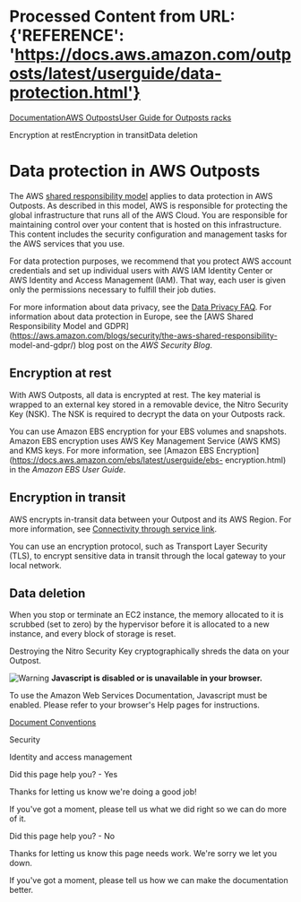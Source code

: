 # Processed Content from URL: {'REFERENCE': 'https://docs.aws.amazon.com/outposts/latest/userguide/data-protection.html'}

[](/pdfs/outposts/latest/userguide/outposts-rack.pdf#data-protection "Open
PDF")

[Documentation](/index.html)[AWS Outposts](/outposts/index.html)[User Guide
for Outposts racks](what-is-outposts.html)

Encryption at restEncryption in transitData deletion

# Data protection in AWS Outposts

The AWS [shared responsibility
model](https://aws.amazon.com/compliance/shared-responsibility-model/) applies
to data protection in AWS Outposts. As described in this model, AWS is
responsible for protecting the global infrastructure that runs all of the AWS
Cloud. You are responsible for maintaining control over your content that is
hosted on this infrastructure. This content includes the security
configuration and management tasks for the AWS services that you use.

For data protection purposes, we recommend that you protect AWS account
credentials and set up individual users with AWS IAM Identity Center or AWS
Identity and Access Management (IAM). That way, each user is given only the
permissions necessary to fulfill their job duties.

For more information about data privacy, see the [Data Privacy
FAQ](https://aws.amazon.com/compliance/data-privacy-faq/). For information
about data protection in Europe, see the [AWS Shared Responsibility Model and
GDPR](https://aws.amazon.com/blogs/security/the-aws-shared-responsibility-
model-and-gdpr/) blog post on the _AWS Security Blog_.

## Encryption at rest

With AWS Outposts, all data is encrypted at rest. The key material is wrapped
to an external key stored in a removable device, the Nitro Security Key (NSK).
The NSK is required to decrypt the data on your Outposts rack.

You can use Amazon EBS encryption for your EBS volumes and snapshots. Amazon
EBS encryption uses AWS Key Management Service (AWS KMS) and KMS keys. For
more information, see [Amazon EBS
Encryption](https://docs.aws.amazon.com/ebs/latest/userguide/ebs-
encryption.html) in the _Amazon EBS User Guide_.

## Encryption in transit

AWS encrypts in-transit data between your Outpost and its AWS Region. For more
information, see [Connectivity through service link](./service-links.html).

You can use an encryption protocol, such as Transport Layer Security (TLS), to
encrypt sensitive data in transit through the local gateway to your local
network.

## Data deletion

When you stop or terminate an EC2 instance, the memory allocated to it is
scrubbed (set to zero) by the hypervisor before it is allocated to a new
instance, and every block of storage is reset.

Destroying the Nitro Security Key cryptographically shreds the data on your
Outpost.

![Warning](https://d1ge0kk1l5kms0.cloudfront.net/images/G/01/webservices/console/warning.png)
**Javascript is disabled or is unavailable in your browser.**

To use the Amazon Web Services Documentation, Javascript must be enabled.
Please refer to your browser's Help pages for instructions.

[Document Conventions](/general/latest/gr/docconventions.html)

Security

Identity and access management

Did this page help you? - Yes

Thanks for letting us know we're doing a good job!

If you've got a moment, please tell us what we did right so we can do more of
it.

Did this page help you? - No

Thanks for letting us know this page needs work. We're sorry we let you down.

If you've got a moment, please tell us how we can make the documentation
better.

